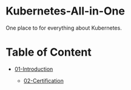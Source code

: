 # Kubernetes-All-in-One
One place to for everything about Kubernetes. 

# Table of Content

- [01-Introduction](/docs/01%20-%20Introduction)

  - [02-Certification](/docs/01%20-%20Introduction/01%20-%20Certification.md)